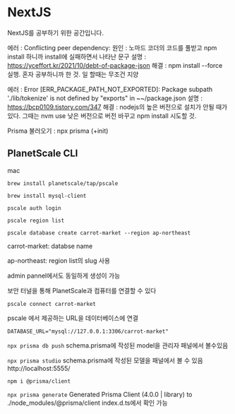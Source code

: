 # NextJS

NextJS를 공부하기 위한 공간입니다.

에러 : Conflicting peer dependency:
원인 : 노마드 코더의 코드를 풀받고 npm install 하니까 install에 실패하면서 나타난 문구
설명 : https://yceffort.kr/2021/10/debt-of-package-json
해결 : npm install --force 실행. 혼자 공부하니까 한 것. 일 할때는 무조건 지양

에러 : Error [ERR_PACKAGE_PATH_NOT_EXPORTED]: Package subpath './lib/tokenize' is not defined by "exports" in ~~/package.json
설명 : https://bcp0109.tistory.com/347
해결 : nodejs의 높은 버전으로 설치가 안될 때가 있다. 그때는 nvm use 낮은 버전으로 버전 바꾸고 npm install 시도할 것.


Prisma
불러오기 : npx prisma (+init)

## PlanetScale CLI

mac

`brew install planetscale/tap/pscale`

`brew install mysql-client`

`pscale auth login`

`pscale region list`

`pscale database create carrot-market --region ap-northeast`

carrot-market: databse name

ap-northeast: region list의 slug 사용

admin pannel에서도 동일하게 생성이 가능

보안 터널을 통해 PlanetScale과 컴퓨터를 연결할 수 있다

`pscale connect carrot-market`

pscale 에서 제공하는 URL을 데이터베이스에 연결

`DATABASE_URL="mysql://127.0.0.1:3306/carrot-market"`

`npx prisma db push`
schema.prisma에 작성된 model을 관리자 패널에서 볼수있음

`npx prisma studio`
schema.prisma에 작성된 모델을 패널에서 볼 수 있음
http://localhost:5555/

`npm i @prisma/client`

`npx prisma generate`
Generated Prisma Client (4.0.0 | library) to ./node_modules/@prisma/client
index.d.ts에서 확인 가능

